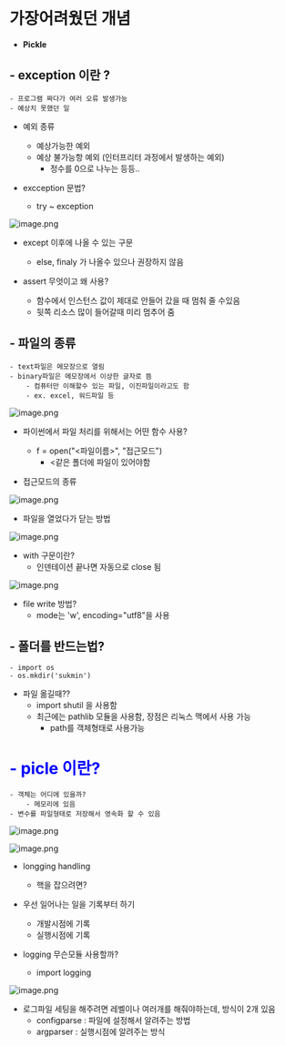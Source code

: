 # 가장어려웠던 개념
   - **Pickle**

## - exception 이란 ?
    - 프로그램 짜다가 여러 오류 발생가능
    - 예상치 못했던 일

- 예외 종류
    - 예상가능한 예외
    - 예상 불가능항 예외 (인터프리터 과정에서 발생하는 예외)
         - 정수를 0으로 나누는 등등..

- excception 문법?
    - try ~ exception

![image.png](attachment:image.png)

 - except 이후에 나올 수 있는 구문
    - else, finaly 가 나올수 있으나 권장하지 않음

- assert 무엇이고 왜 사용?
    - 함수에서 인스턴스 값이 제대로 안들어 갔을 때 멈춰 줄 수있음
    - 뒷쪽 리소스 많이 들어갈때 미리 멈추어 줌

## - 파일의 종류
    - text파일은 메모장으로 열림
    - binary파일은 메모장에서 이상한 글자로 뜸
        - 컴퓨터만 이해할수 있는 파일, 이진파일이라고도 함
        - ex. excel, 워드파일 등

![image.png](attachment:image.png)

- 파이썬에서 파일 처리를 위해서는 어떤 함수 사용?
    - f = open("<파일이름>", "접근모드")  
        - <같은 폴더에 파일이 있어야함

- 접근모드의 종류

![image.png](attachment:image.png)

- 파일을 열었다가 닫는 방법

![image.png](attachment:image.png)

- with 구문이란?
    - 인덴테이션 끝나면 자동으로 close 됨

![image.png](attachment:image.png)

- file write 방법?
    - mode는 'w', encoding="utf8"을 사용

## - 폴더를 반드는법?
    - import os
    - os.mkdir('sukmin')

- 파일 옮길때??
    - import shutil 을 사용함
    - 최근에는 pathlib 모듈을 사용함, 장점은 리눅스 맥에서 사용 가능
        - path를 객체형태로 사용가능

# <span style="color:blue"> - picle 이란? </span>
    - 객체는 어디에 있을까?
        - 메모리에 있음
    - 변수를 파일형태로 저장해서 영속화 할 수 있음

![image.png](attachment:image.png)

![image.png](attachment:image.png)

- longging handling
    - 핵을 잡으려면?

- 우선 일어나는 일을 기록부터 하기
    - 개발시점에 기록
    - 실행시점에 기록

- logging 무슨모듈 사용할까?
    - import logging

![image.png](attachment:image.png)

- 로그파일 세팅을 해주려면 레벨이나 여러개를 해줘야하는데, 방식이 2개 있음
    - configparse : 파일에 설정해서 알려주는 방법
    - argparser : 실행시점에 알려주는 방식
